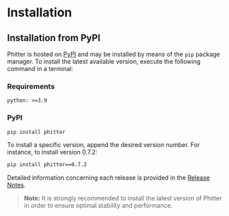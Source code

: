 # Installation

## Installation from PyPI

Phitter is hosted on [PyPI](https://pypi.org/project/phitter/) and may be installed by means of the `pip` package manager. To install the latest available version, execute the following command in a terminal:

### Requirements

```console
python: >=3.9
```

### PyPI

```bash
pip install phitter
```

To install a specific version, append the desired version number. For instance, to install version 0.7.2:

```bash
pip install phitter==0.7.2
```

Detailed information concerning each release is provided in the [Release Notes](/release/release-main.md).

> **Note:** It is strongly recommended to install the latest version of Phitter in order to ensure optimal stability and performance.